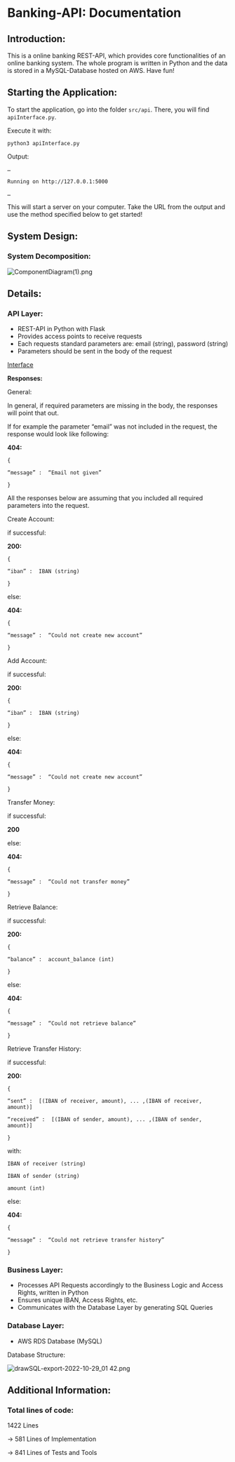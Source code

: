# Banking-API: Documentation

## Introduction:

This is a online banking REST-API, which provides core functionalities of an online banking system. The whole program is written in Python and the data is stored in a MySQL-Database hosted on AWS. Have fun!

## Starting the Application:

To start the application, go into the folder `src/api`. There, you will find `apiInterface.py`.

Execute it with:

`python3 apiInterface.py`

Output:

`…`

`Running on http://127.0.0.1:5000`

`…`

This will start a server on your computer. Take the URL from the output and use the method specified below to get started!

## System Design:

### System Decomposition:

![ComponentDiagram(1).png](media/ComponentDiagram(1).png)

## Details:

### API Layer:

- REST-API in Python with Flask
- Provides access points to receive requests
- Each requests standard parameters are: email (string), password (string)
- Parameters should be sent in the body of the request

[Interface](https://www.notion.so/4ddc99cb60ee437e8941e19f5aa19dda)

**Responses:**

General:

In general, if required parameters are missing in the body, the responses will point that out.

If for example the parameter “email” was not included in the request, the response would look like following:

**404:**

`{`

`“message” :  “Email not given”`

`}`

All the responses below are assuming that you included all required parameters into the request.

Create Account:

 if successful:

**200:**

`{`

`“iban” :  IBAN (string)`

`}`

else:

**404:**

`{`

`“message” :  “Could not create new account”`

`}`

Add Account:

 if successful:

**200:**

`{`

`“iban” :  IBAN (string)`

`}`

else:

**404:**

`{`

`“message” :  “Could not create new account”`

`}`

Transfer Money:

if successful:

**200**

else:

**404:**

`{`

`“message” :  “Could not transfer money”`

`}`

Retrieve Balance:

 if successful:

**200:**

`{`

`“balance” :  account_balance (int)`

`}`

else:

**404:**

`{`

`“message” :  “Could not retrieve balance”`

`}`

Retrieve Transfer History:

 if successful:

**200:**

`{`

`“sent” :  [(IBAN of receiver, amount), ... ,(IBAN of receiver, amount)]`

`“received” :  [(IBAN of sender, amount), ... ,(IBAN of sender, amount)]`

`}`

with:

`IBAN of receiver (string)`

`IBAN of sender (string)` 

`amount (int)`

else:

**404:**

`{`

`“message” :  “Could not retrieve transfer history”`

`}`

### Business Layer:

- Processes API Requests accordingly to the Business Logic and Access Rights, written in Python
- Ensures unique IBAN, Access Rights, etc.
- Communicates with the Database Layer by generating SQL Queries

### Database Layer:

- AWS RDS Database (MySQL)

Database Structure:

![drawSQL-export-2022-10-29_01 42.png](media/drawSQL-export-2022-10-29_01_42.png)

## Additional Information:

### Total lines of code:

1422 Lines 

→ 581 Lines of Implementation

→ 841 Lines of Tests and Tools
